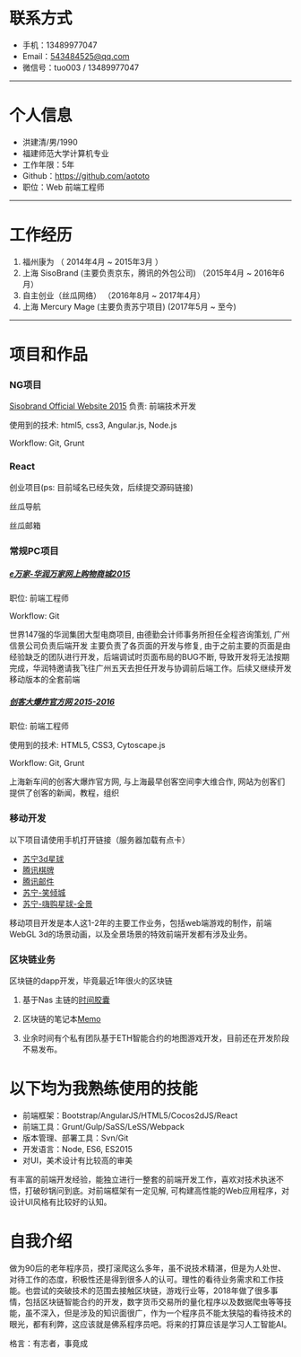 # 联系方式

- 手机：13489977047
- Email：543484525@qq.com
- 微信号：tuo003 / 13489977047

---

# 个人信息

 - 洪建清/男/1990 
 - 福建师范大学计算机专业
 - 工作年限：5年
 - Github：https://github.com/aototo
 - 职位：Web 前端工程师

---

# 工作经历

1. 福州康为 （ 2014年4月 ~ 2015年3月 ）
2. 上海 SisoBrand (主要负责京东，腾讯的外包公司) （2015年4月 ~ 2016年6月）
3. 自主创业（丝瓜网络） （2016年8月 ~ 2017年4月）
4. 上海 Mercury Mage (主要负责苏宁项目) (2017年5月 ~ 至今)

---

# 项目和作品

### NG项目
[Sisobrand Official Website 2015](http://www.sisobrand.com/#/caseDetail?index=1)
负责: 前端技术开发

使用到的技术: html5, css3, Angular.js, Node.js

Workflow: Git, Grunt

### React
创业项目(ps: 目前域名已经失效，后续提交源码链接)

丝瓜导航

丝瓜邮箱

### 常规PC项目
##### [e万家-华润万家网上购物商城2015](http://www.ewj.com/)

职位: 前端工程师

Workflow: Git

世界147强的华润集团大型电商项目, 由德勤会计师事务所担任全程咨询策划, 广州信景公司负责后端开发 主要负责了各页面的开发与修复, 由于之前主要的页面是由经验缺乏的团队进行开发，后端调试时页面布局的BUG不断, 导致开发将无法按期完成，华润特邀请我飞往广州五天去担任开发与协调前后端工作。后续又继续开发移动版本的全套前端

##### [创客大爆炸官方网 2015-2016](http://www.makercollider.com/)
职位: 前端工程师

使用到的技术: HTML5, CSS3, Cytoscape.js

Workflow: Git, Grunt

上海新车间的创客大爆炸官方网, 与上海最早创客空间李大维合作, 网站为创客们提供了创客的新闻，教程，组织

### 移动开发
以下项目请使用手机打开链接（服务器加载有点卡）
- [苏宁3d星球](http://mercurymage.com/h5/star/)
- [腾讯棋牌](http://qipai.qq.com/act/a20151114desk/index.html)
- [腾讯邮件](http://yes.qq.com/act/a20150516yesyry/)
- [苏宁-笑倾城](http://mercurymage.com/h5/xqc/)
- [苏宁-嗨购星球-全景](http://mercurymage.com/h5test/vr/)

移动项目开发是本人这1-2年的主要工作业务，包括web端游戏的制作，前端 WebGL 3d的场景动画，以及全景场景的特效前端开发都有涉及业务。

### 区块链业务

区块链的dapp开发，毕竟最近1年很火的区块链

1. 基于Nas 主链的[时间胶囊](http://mercurymage.com/h5aotu/timeCapsule/)

2. 区块链的笔记本[Memo](http://mercurymage.com/h5aotu/memo/)

3. 业余时间有个私有团队基于ETH智能合约的地图游戏开发，目前还在开发阶段不易发布。


# 以下均为我熟练使用的技能

- 前端框架：Bootstrap/AngularJS/HTML5/Cocos2dJS/React
- 前端工具：Grunt/Gulp/SaSS/LeSS/Webpack
- 版本管理、部署工具：Svn/Git
- 开发语言：Node, ES6, ES2015
- 对UI，美术设计有比较高的审美

有丰富的前端开发经验，能独立进行一整套的前端开发工作，喜欢对技术执迷不悟，打破砂锅问到底。对前端框架有一定见解, 可构建高性能的Web应用程序，对设计UI风格有比较好的认知。



# 自我介绍

做为90后的老年程序员，摸打滚爬这么多年，虽不说技术精湛，但是为人处世、对待工作的态度，积极性还是得到很多人的认可。理性的看待业务需求和工作技能。也尝试的突破技术的范围去接触区块链，游戏行业等，2018年做了很多事情，包括区块链智能合约的开发，数字货币交易所的量化程序以及数据爬虫等等技能，虽不深入，但是涉及的知识面很广，作为一个程序员不能太狭隘的看待技术的眼光，都有利弊，这应该就是佛系程序员吧。将来的打算应该是学习人工智能AI。



格言：有志者，事竟成

